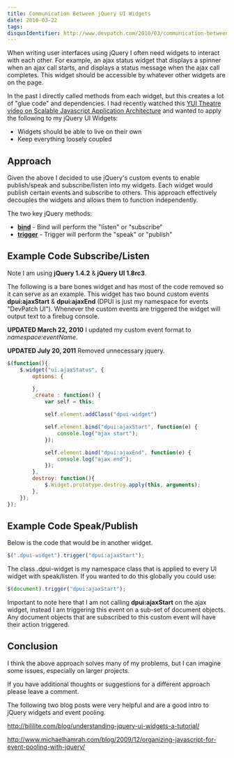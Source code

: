 ```yaml
---
title: Communication Between jQuery UI Widgets
date: 2010-03-22
tags:
disqusIdentifier: http://www.devpatch.com/2010/03/communication-between-jquery-ui-widgets
---
```


When writing user interfaces using jQuery I often need widgets to interact with each other. For example, an ajax status widget that displays a spinner when an ajax call starts, and displays a status message when the ajax call completes. This widget should be accessible by whatever other widgets are on the page.

In the past I directly called methods from each widget, but this creates a lot of "glue code" and dependencies.  I had recently watched this <a href="http://developer.yahoo.com/yui/theater/video.php?v=zakas-architecture">YUI Theatre video on Scalable Javascript Application Architecture</a> and wanted to apply the following to my jQuery UI Widgets:

<!-- more -->

* Widgets should be able to live on their own
* Keep everything loosely coupled


## Approach
Given the above I decided to use jQuery's custom events to enable publish/speak and subscribe/listen into my widgets. Each widget would publish certain events and subscribe to others. This approach effectively decouples the widgets and allows them to function independently.

The two key jQuery methods:

* <strong><a href="http://api.jquery.com/bind/">bind</a></strong> - Bind will perform the "listen" or "subscribe"
* <strong><a href="http://api.jquery.com/trigger/">trigger</a></strong> - Trigger will perform the "speak" or "publish"

## Example Code Subscribe/Listen
Note I am using <strong>jQuery 1.4.2</strong> & <strong>jQuery UI 1.8rc3</strong>.

The following is a bare bones widget and has most of the code removed so it can serve as an example. This widget has two bound custom events <strong>dpui:ajaxStart</strong> & <strong>dpui:ajaxEnd</strong> (DPUI is just my namespace for events "DevPatch UI"). Whenever the custom events are triggered the widget will output text to a firebug console.

<strong>UPDATED March 22, 2010</strong>
I updated my custom event format to <em>namespace:eventName</em>.

<strong>UPDATED July 20, 2011</strong>
Removed unnecessary jquery.

```javascript
$(function(){
    $.widget("ui.ajaxStatus", {
        options: {

        },
        _create : function() {
            var self = this;

            self.element.addClass("dpui-widget")

            self.element.bind("dpui:ajaxStart", function(e) {
                console.log("ajax start");
            });

            self.element.bind("dpui:ajaxEnd", function(e) {
                console.log("ajax end");
            });
        },
        destroy: function(){
            $.Widget.prototype.destroy.apply(this, arguments);
        },
    });
});
```

## Example Code Speak/Publish
Below is the code that would be in another widget.

```javascript
$(".dpui-widget").trigger("dpui:ajaxStart");
```

The class .dpui-widget is my namespace class that is applied to every UI widget with speak/listen. If you wanted to do this globally you could use:
```javascript
$(document).trigger("dpui:ajaxStart");
```

Important to note here that I am not calling <strong>dpui:ajaxStart</strong> on the ajax widget, instead I am triggering this event on a sub-set of document objects. Any document objects that are subscribed to this custom event will have their action triggered.


## Conclusion
I think the above approach solves many of my problems, but I can imagine some issues, especially on larger projects.

If you have additional thoughts or suggestions for a different approach please leave a comment.

The following two blog posts were very helpful and are a good intro to jQuery widgets and event pooling.

<a href="http://bililite.com/blog/understanding-jquery-ui-widgets-a-tutorial/">http://bililite.com/blog/understanding-jquery-ui-widgets-a-tutorial/</a>

<a href="http://www.michaelhamrah.com/blog/2009/12/organizing-javascript-for-event-pooling-with-jquery/">http://www.michaelhamrah.com/blog/2009/12/organizing-javascript-for-event-pooling-with-jquery/</a>
